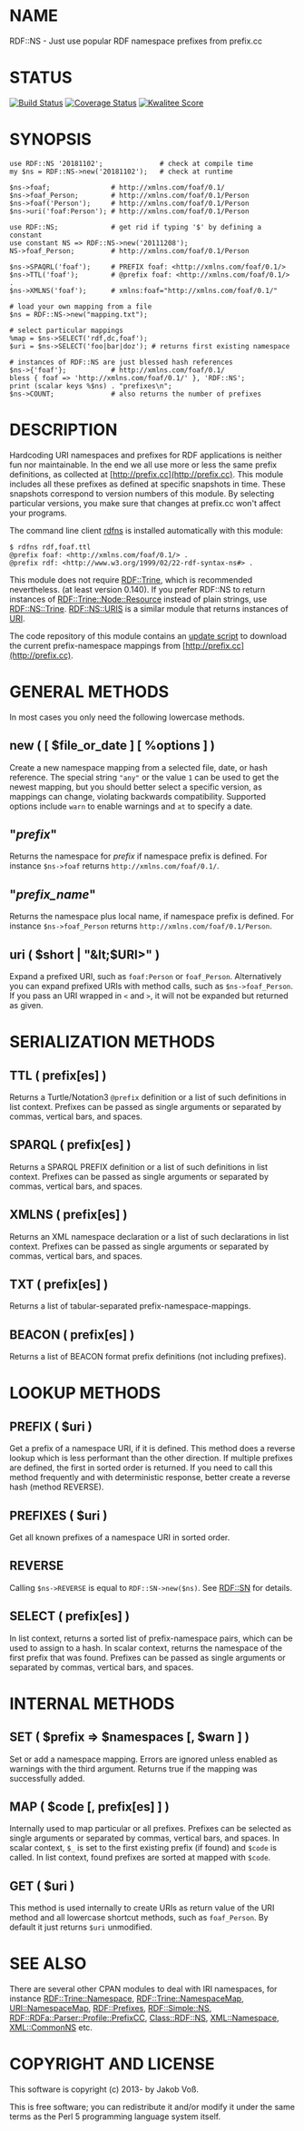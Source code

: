 # NAME

RDF::NS - Just use popular RDF namespace prefixes from prefix.cc

# STATUS

[![Build Status](https://travis-ci.org/nichtich/RDF-NS.png)](https://travis-ci.org/nichtich/RDF-NS)
[![Coverage Status](https://coveralls.io/repos/nichtich/RDF-NS/badge.svg?branch=master)](https://coveralls.io/r/nichtich/RDF-NS?branch=master)
[![Kwalitee Score](http://cpants.cpanauthors.org/dist/RDF-NS.png)](http://cpants.cpanauthors.org/dist/RDF-NS)

# SYNOPSIS

    use RDF::NS '20181102';              # check at compile time
    my $ns = RDF::NS->new('20181102');   # check at runtime

    $ns->foaf;               # http://xmlns.com/foaf/0.1/
    $ns->foaf_Person;        # http://xmlns.com/foaf/0.1/Person
    $ns->foaf('Person');     # http://xmlns.com/foaf/0.1/Person
    $ns->uri('foaf:Person'); # http://xmlns.com/foaf/0.1/Person

    use RDF::NS;             # get rid if typing '$' by defining a constant
    use constant NS => RDF::NS->new('20111208');
    NS->foaf_Person;         # http://xmlns.com/foaf/0.1/Person

    $ns->SPAQRL('foaf');     # PREFIX foaf: <http://xmlns.com/foaf/0.1/>
    $ns->TTL('foaf');        # @prefix foaf: <http://xmlns.com/foaf/0.1/> .
    $ns->XMLNS('foaf');      # xmlns:foaf="http://xmlns.com/foaf/0.1/"

    # load your own mapping from a file
    $ns = RDF::NS->new("mapping.txt");

    # select particular mappings
    %map = $ns->SELECT('rdf,dc,foaf');
    $uri = $ns->SELECT('foo|bar|doz'); # returns first existing namespace

    # instances of RDF::NS are just blessed hash references
    $ns->{'foaf'};           # http://xmlns.com/foaf/0.1/
    bless { foaf => 'http://xmlns.com/foaf/0.1/' }, 'RDF::NS';
    print (scalar keys %$ns) . "prefixes\n";
    $ns->COUNT;              # also returns the number of prefixes

# DESCRIPTION

Hardcoding URI namespaces and prefixes for RDF applications is neither fun nor
maintainable.  In the end we all use more or less the same prefix definitions,
as collected at [http://prefix.cc](http://prefix.cc). This module includes all these prefixes as
defined at specific snapshots in time. These snapshots correspond to version
numbers of this module. By selecting particular versions, you make sure that
changes at prefix.cc won't affect your programs.

The command line client [rdfns](https://metacpan.org/pod/rdfns) is installed automatically with this module:

    $ rdfns rdf,foaf.ttl
    @prefix foaf: <http://xmlns.com/foaf/0.1/> .
    @prefix rdf: <http://www.w3.org/1999/02/22-rdf-syntax-ns#> .

This module does not require [RDF::Trine](https://metacpan.org/pod/RDF::Trine), which is recommended nevertheless.
(at least version 0.140).  If you prefer RDF::NS to return instances of 
[RDF::Trine::Node::Resource](https://metacpan.org/pod/RDF::Trine::Node::Resource) instead of plain strings, use [RDF::NS::Trine](https://metacpan.org/pod/RDF::NS::Trine).
[RDF::NS::URIS](https://metacpan.org/pod/RDF::NS::URIS) is a similar module that returns instances of [URI](https://metacpan.org/pod/URI).

The code repository of this module contains an
[update script](https://github.com/nichtich/RDF-NS/blob/master/update.pl)
to download the current prefix-namespace mappings from [http://prefix.cc](http://prefix.cc).

# GENERAL METHODS

In most cases you only need the following lowercase methods.

## new ( \[ $file\_or\_date \] \[ %options \] )

Create a new namespace mapping from a selected file, date, or hash reference.
The special string `"any"` or the value `1` can be used to get the newest
mapping, but you should better select a specific version, as mappings can
change, violating backwards compatibility.  Supported options include `warn`
to enable warnings and `at` to specify a date. 

## "_prefix_"

Returns the namespace for _prefix_ if namespace prefix is defined. For
instance `$ns->foaf` returns `http://xmlns.com/foaf/0.1/`.

## "_prefix\_name_"

Returns the namespace plus local name, if namespace prefix is defined. For
instance `$ns->foaf_Person` returns `http://xmlns.com/foaf/0.1/Person`.

## uri ( $short | "&lt;$URI>" )

Expand a prefixed URI, such as `foaf:Person` or `foaf_Person`. Alternatively 
you can expand prefixed URIs with method calls, such as `$ns->foaf_Person`.
If you pass an URI wrapped in `<` and `>`, it will not be expanded
but returned as given.

# SERIALIZATION METHODS

## TTL ( prefix\[es\] )

Returns a Turtle/Notation3 `@prefix` definition or a list of such definitions
in list context. Prefixes can be passed as single arguments or separated by
commas, vertical bars, and spaces.

## SPARQL ( prefix\[es\] )

Returns a SPARQL PREFIX definition or a list of such definitions in list
context. Prefixes can be passed as single arguments or separated by commas,
vertical bars, and spaces.

## XMLNS ( prefix\[es\] )

Returns an XML namespace declaration or a list of such declarations in list
context. Prefixes can be passed as single arguments or separated by commas,
vertical bars, and spaces.

## TXT ( prefix\[es\] )

Returns a list of tabular-separated prefix-namespace-mappings.

## BEACON ( prefix\[es\] )

Returns a list of BEACON format prefix definitions (not including prefixes).

# LOOKUP METHODS

## PREFIX ( $uri )

Get a prefix of a namespace URI, if it is defined. This method does a reverse
lookup which is less performant than the other direction. If multiple prefixes
are defined, the first in sorted order is returned. If you need to call this
method frequently and with deterministic response, better create a reverse hash
(method REVERSE).

## PREFIXES ( $uri )

Get all known prefixes of a namespace URI in sorted order.

## REVERSE

Calling `$ns->REVERSE` is equal to `RDF::SN->new($ns)`. See
[RDF::SN](https://metacpan.org/pod/RDF::SN) for details.

## SELECT ( prefix\[es\] )

In list context, returns a sorted list of prefix-namespace pairs, which
can be used to assign to a hash. In scalar context, returns the namespace
of the first prefix that was found. Prefixes can be passed as single arguments
or separated by commas, vertical bars, and spaces.

# INTERNAL METHODS

## SET ( $prefix => $namespaces \[, $warn \] )

Set or add a namespace mapping. Errors are ignored unless enabled as warnings
with the third argument. Returns true if the mapping was successfully added.

## MAP ( $code \[, prefix\[es\] \] )

Internally used to map particular or all prefixes. Prefixes can be selected as
single arguments or separated by commas, vertical bars, and spaces. In scalar
context, `$_` is set to the first existing prefix (if found) and `$code` is
called. In list context, found prefixes are sorted at mapped with `$code`.

## GET ( $uri )

This method is used internally to create URIs as return value of the URI
method and all lowercase shortcut methods, such as `foaf_Person`. By default
it just returns `$uri` unmodified.

# SEE ALSO

There are several other CPAN modules to deal with IRI namespaces, for instance
[RDF::Trine::Namespace](https://metacpan.org/pod/RDF::Trine::Namespace), [RDF::Trine::NamespaceMap](https://metacpan.org/pod/RDF::Trine::NamespaceMap), [URI::NamespaceMap](https://metacpan.org/pod/URI::NamespaceMap),
[RDF::Prefixes](https://metacpan.org/pod/RDF::Prefixes), [RDF::Simple::NS](https://metacpan.org/pod/RDF::Simple::NS), [RDF::RDFa::Parser::Profile::PrefixCC](https://metacpan.org/pod/RDF::RDFa::Parser::Profile::PrefixCC),
[Class::RDF::NS](https://metacpan.org/pod/Class::RDF::NS), [XML::Namespace](https://metacpan.org/pod/XML::Namespace), [XML::CommonNS](https://metacpan.org/pod/XML::CommonNS) etc.

# COPYRIGHT AND LICENSE

This software is copyright (c) 2013- by Jakob Voß.

This is free software; you can redistribute it and/or modify it under
the same terms as the Perl 5 programming language system itself.
